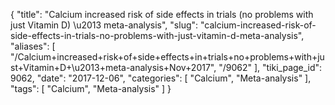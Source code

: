 {
    "title": "Calcium increased risk of side effects in trials (no problems with just Vitamin D) \u2013 meta-analysis",
    "slug": "calcium-increased-risk-of-side-effects-in-trials-no-problems-with-just-vitamin-d-meta-analysis",
    "aliases": [
        "/Calcium+increased+risk+of+side+effects+in+trials+no+problems+with+just+Vitamin+D+\u2013+meta-analysis+Nov+2017",
        "/9062"
    ],
    "tiki_page_id": 9062,
    "date": "2017-12-06",
    "categories": [
        "Calcium",
        "Meta-analysis"
    ],
    "tags": [
        "Calcium",
        "Meta-analysis"
    ]
}
